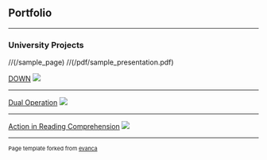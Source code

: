 ## Portfolio

---

### University Projects
//(/sample_page)
//(/pdf/sample_presentation.pdf)

[DOWN](https://drive.google.com/file/d/1V7ngUk-L0xeTcyrCg0qIF14bSrtISk1i/view?usp=sharing)
<img src="images/dummy_thumbnail.jpg?raw=true"/>

---
[Dual Operation](https://drive.google.com/file/d/1LFYAVFDFm7m9Op3bN05J7dILKCGaxqve/view?usp=sharing)
<img src="images/dummy_thumbnail.jpg?raw=true"/>

---
[Action in Reading Comprehension](http://example.com/)
<img src="images/dummy_thumbnail.jpg?raw=true"/>

---
<p style="font-size:11px">Page template forked from <a href="https://github.com/evanca/quick-portfolio">evanca</a></p>
<!-- Remove above link if you don't want to attibute -->
